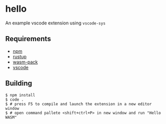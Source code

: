 # hello

An example vscode extension using `vscode-sys`

## Requirements

- [npm](https://nodejs.org/en/download/)
- [rustup](https://rustup.rs/)
- [wasm-pack](https://rustwasm.github.io/wasm-pack/)
- [vscode](https://code.visualstudio.com/)

## Building

```shell
$ npm install
$ code .
$ # press F5 to compile and launch the extension in a new editor window
$ # open command pallete <shift+ctrl+P> in new window and run "Hello WASM"
```
